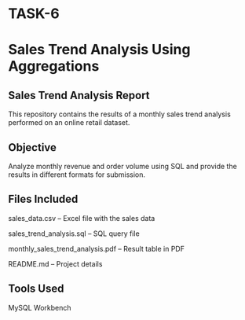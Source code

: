 # TASK-6
# Sales Trend Analysis Using Aggregations

## Sales Trend Analysis Report

This repository contains the results of a monthly sales trend analysis performed on an online retail dataset.

##  Objective

Analyze monthly revenue and order volume using SQL and provide the results in different formats for submission.

##  Files Included

sales_data.csv – Excel file with the sales data

sales_trend_analysis.sql – SQL query file

monthly_sales_trend_analysis.pdf – Result table in PDF

README.md – Project details 

## Tools Used

MySQL Workbench
